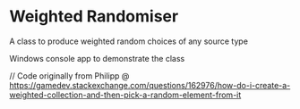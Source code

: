 # Weighted Randomiser
 A class to produce weighted random choices of any source type
 
 Windows console app to demonstrate the class
 
// Code originally from Philipp @ https://gamedev.stackexchange.com/questions/162976/how-do-i-create-a-weighted-collection-and-then-pick-a-random-element-from-it
 
 
